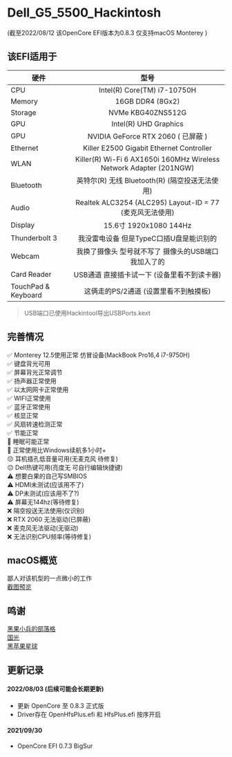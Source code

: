 # Dell_G5_5500_Hackintosh  

(截至2022/08/12 该OpenCore EFI版本为0.8.3 仅支持macOS Monterey )  

## 该EFI适用于
|硬件|型号|
|-|:-------:|
|CPU|Intel(R) Core(TM) i7-10750H|
|Memory|16GB DDR4 (8Gx2)|
|Storage|NVMe KBG40ZNS512G|
|GPU|Intel(R) UHD Graphics|
|GPU|NVIDIA GeForce RTX 2060 ( 已屏蔽 ) |
|Ethernet|Killer E2500 Gigabit Ethernet Controller|
|WLAN|Killer(R) Wi-Fi 6 AX1650i 160MHz Wireless Network Adapter (201NGW)|
|Bluetooth|英特尔(R) 无线 Bluetooth(R) (隔空投送无法使用)|
|Audio|Realtek ALC3254 (ALC295) Layout-ID = 77 (麦克风无法使用)|
|Display|15.6寸 1920x1080 144Hz|
|Thunderbolt 3|我没雷电设备 但是TypeC口插U盘是能识别的|
|Webcam|我换了摄像头 型号就不写了 摄像头的USB端口我加入了的|
|Card Reader|USB通道 直接插卡试一下 (设备里看不到读卡器)|
|TouchPad & Keyboard|这俩走的PS/2通道 (设置里看不到触摸板)|
>  USB端口已使用Hackintool导出USBPorts.kext

## 完善情况
✅ Monterey 12.5使用正常 仿冒设备(MackBook Pro16,4 i7-9750H)  
✅ 键盘背光可用  
✅ 屏幕背光正常调节  
✅ 扬声器正常使用  
✅ 以太网网卡正常使用  
✅ WIFI正常使用  
✅ 蓝牙正常使用  
✅ 核显正常  
✅ 风扇转速检测正常  
✅ 节能正常  
🤔 睡眠可能正常  
🤔 正常使用比Windows续航多1小时+  
😔 耳机插孔低音量可用(无麦克风 待修复)  
😔 Dell热键可用(亮度无 可自行编辑快捷键)   
⚠️ 想要白果的自己写SMBIOS  
⚠️ HDMI未测试(应该用不了)  
⚠️ DP未测试(应该用不了?)  
⚠️ 屏幕无144hz(等待修复)  
❌ 隔空投送无法使用(仅识别)  
❌ RTX 2060 无法驱动(已屏蔽)  
❌ 麦克风无法驱动(无驱动)  
❌ 无法识别CPU频率(等待修复)  

## macOS概览 
鄙人对该机型的一点微小的工作  
[截图预览](Image/Preview.md)

## 鸣谢
[黑果小兵的部落格](https://blog.daliansky.net/)  
[国光](https://www.sqlsec.com/)  
[黑苹果星球](https://heipg.cn/)

## 更新记录

#### 2022/08/03 (后续可能会长期更新)
* 更新 OpenCore 至 0.8.3 正式版
* Driver存在 OpenHfsPlus.efi 和 HfsPlus.efi 按序开启

#### 2021/09/30 
* OpenCore EFI 0.7.3 BigSur